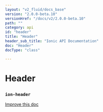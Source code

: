 ```yaml
---
layout: "v2_fluid/docs_base"
version: "2.0.0-beta.10"
versionHref: "/docs/v2/2.0.0-beta.10"
path: ""
category: api
id: "header"
title: "Header"
header_sub_title: "Ionic API Documentation"
doc: "Header"
docType: "class"

---
```










<h1 class="api-title">
<a class="anchor" name="header" href="#header"></a>

Header
<h3><code>ion-header</code></h3>






</h1>

<a class="improve-v2-docs" href="http://github.com/driftyco/ionic/edit/master//src/components/toolbar/toolbar.ts#L4">
Improve this doc
</a>











<!-- @usage tag -->


<!-- @property tags -->



<!-- instance methods on the class -->


<!-- related link --><!-- end content block -->


<!-- end body block -->


